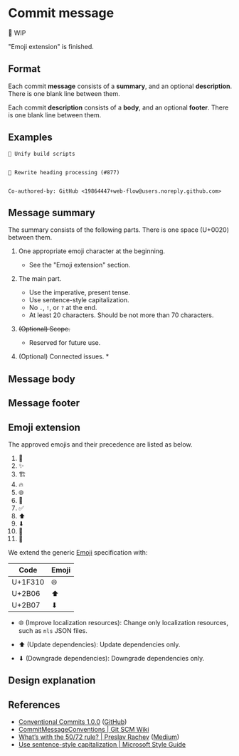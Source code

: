 # Commit message

🚧 WIP

"Emoji extension" is finished.

## Format

Each commit **message** consists of a **summary**, and an optional **description**. There is one blank line between them.

Each commit **description** consists of a **body**, and an optional **footer**. There is one blank line between them.

## Examples

```git-commit
👷 Unify build scripts
```

```git-commit

```

```git-commit
🐛 Rewrite heading processing (#877)


Co-authored-by: GitHub <19864447+web-flow@users.noreply.github.com>
```

## Message summary

The summary consists of the following parts. There is one space (U+0020) between them.

1. One appropriate emoji character at the beginning.
   * See the "Emoji extension" section.

2. The main part.
   * Use the imperative, present tense.
   * Use sentence-style capitalization.
   * No `.`, `!`, or `?` at the end.
   * At least 20 characters. Should be not more than 70 characters.

3. ~~(Optional) Scope.~~
   * Reserved for future use.

4. (Optional) Connected issues.
   *

## Message body

## Message footer

## Emoji extension

The approved emojis and their precedence are listed as below.

1. &#128027;
1. &#10024;
1. &#127959;
1. &#128293;
1. &#127760;
1. &#128119;
1. &#9989;
1. &#11014;
1. &#11015;
1. &#128295;
1. &#128221;

We extend the generic [Emoji](./emoji.md) specification with:

| Code    | Emoji     |
| ------- | --------- |
| U+1F310 | &#127760; |
| U+2B06  | &#11014;  |
| U+2B07  | &#11015;  |

* &#127760; (Improve localization resources): Change only localization resources, such as `nls` JSON files.

* &#11014; (Update dependencies): Update dependencies only.

* &#11015; (Downgrade dependencies): Downgrade dependencies only.

## Design explanation

## References

* [Conventional Commits 1.0.0](https://www.conventionalcommits.org/en/v1.0.0/) ([GitHub](https://github.com/conventional-commits/conventionalcommits.org))
* [CommitMessageConventions | Git SCM Wiki](https://git.wiki.kernel.org/index.php/CommitMessageConventions)
* [What’s with the 50/72 rule? | Preslav Rachev](https://preslav.me/2015/02/21/what-s-with-the-50-72-rule/) ([Medium](https://p5v.medium.com/what-s-with-the-50-72-rule-8a906f61f09c))
* [Use sentence-style capitalization | Microsoft Style Guide](https://docs.microsoft.com/en-us/style-guide/text-formatting/using-type/use-sentence-style-capitalization)
